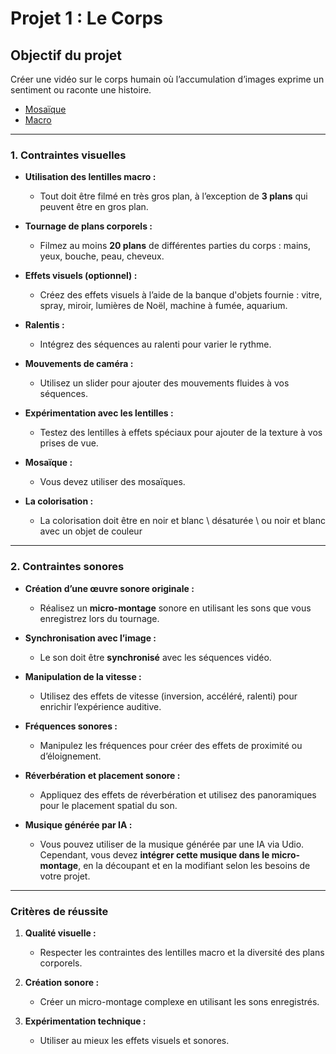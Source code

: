 # Projet 1 : Le Corps

## Objectif du projet
Créer une vidéo sur le corps humain où l’accumulation d’images exprime un sentiment ou raconte une histoire.

  * [Mosaïque](https://vimeo.com/32282580?fl=pl&fe=vl)
  * [Macro](https://www.premiumbeat.com/blog/macro-videography-photography/)
---

### 1. Contraintes visuelles

- **Utilisation des lentilles macro :**
  - Tout doit être filmé en très gros plan, à l’exception de **3 plans** qui peuvent être en gros plan.

- **Tournage de plans corporels :**
  - Filmez au moins **20 plans** de différentes parties du corps : mains, yeux, bouche, peau, cheveux.

- **Effets visuels (optionnel) :**
  - Créez des effets visuels à l’aide de la banque d'objets fournie : vitre, spray, miroir, lumières de Noël, machine à fumée, aquarium.

- **Ralentis :**
  - Intégrez des séquences au ralenti pour varier le rythme.

- **Mouvements de caméra :**
  - Utilisez un slider pour ajouter des mouvements fluides à vos séquences.

- **Expérimentation avec les lentilles :**
  - Testez des lentilles à effets spéciaux pour ajouter de la texture à vos prises de vue.
 
- **Mosaïque :**
  - Vous devez utiliser des mosaïques.
    
- **La colorisation :**
  - La colorisation doit être en noir et blanc \ désaturée \ ou noir et blanc avec un objet de couleur
---

### 2. Contraintes sonores

- **Création d’une œuvre sonore originale :**
  - Réalisez un **micro-montage** sonore en utilisant les sons que vous enregistrez lors du tournage.

- **Synchronisation avec l’image :**
  - Le son doit être **synchronisé** avec les séquences vidéo.

- **Manipulation de la vitesse :**
  - Utilisez des effets de vitesse (inversion, accéléré, ralenti) pour enrichir l’expérience auditive.

- **Fréquences sonores :**
  - Manipulez les fréquences pour créer des effets de proximité ou d’éloignement.

- **Réverbération et placement sonore :**
  - Appliquez des effets de réverbération et utilisez des panoramiques pour le placement spatial du son.

- **Musique générée par IA :**
  - Vous pouvez utiliser de la musique générée par une IA via Udio. Cependant, vous devez **intégrer cette musique dans le micro-montage**, en la découpant et en la modifiant selon les besoins de votre projet.

---

### Critères de réussite

1. **Qualité visuelle :**
   - Respecter les contraintes des lentilles macro et la diversité des plans corporels.

2. **Création sonore :**
   - Créer un micro-montage complexe en utilisant les sons enregistrés.

3. **Expérimentation technique :**
   - Utiliser au mieux les effets visuels et sonores.
